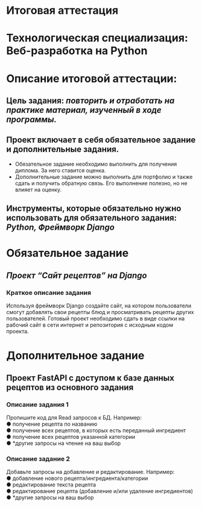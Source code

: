 # Итоговая аттестация

# Технологическая специализация: Веб-разработка на Python

# Описание итоговой аттестации:

## Цель задания: _повторить и отработать на практике материал, изученный в ходе программы._

## Проект включает в себя **обязательное задание** и **дополнительные задания**.

- Обязательное задание необходимо выполнить для получения диплома.
  За него ставится оценка.
- Дополнительные задание можно выполнить для портфолио и также
  сдать и получить обратную связь. Его выполнение полезно, но не
  влияет на оценку.

## Инструменты, которые обязательно нужно использовать для **обязательного задания**: _Python, Фреймворк Django_

# Обязательное задание

## _Проект “Сайт рецептов” на Django_

### **Краткое описание задания**

Используя фреймворк Django создайте сайт, на котором пользователи смогут
добавлять свои рецепты блюд и просматривать рецепты других пользователей.
Готовый проект необходимо сдать в виде ссылки на рабочий сайт в сети интернет и
репозитория с исходным кодом проекта.

# Дополнительное задание

## Проект FastAPI с доступом к базе данных рецептов из основного задания

### Описание задания 1

Пропишите код для Read запросов к БД. Например:  
● получение рецепта по названию  
● получение всех рецептов, в которых есть переданный ингредиент  
● получение всех рецептов указанной категории  
● \*другие запросы на чтение на ваш выбор

### Описание задание 2

Добавьте запросы на добавление и редактирование. Например:  
● добавление нового рецепта/ингредиента/категории  
● редактирование текста рецепта  
● редактирование рецепта (добавление и/или удаление ингредиентов)  
● \*другие запросы на ваш выбор
